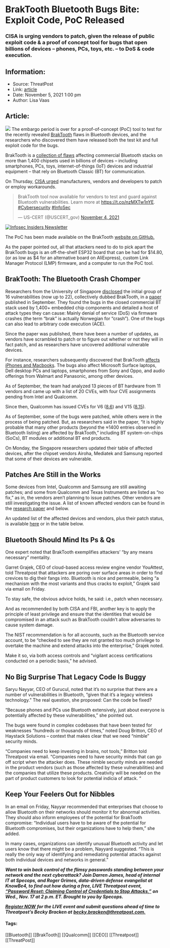 # BrakTooth Bluetooth Bugs Bite: Exploit Code, PoC Released
### CISA is urging vendors to patch, given the release of public exploit code & a proof of concept tool for bugs that open billions of devices – phones, PCs, toys, etc. – to DoS & code execution. 

## Information:
+ Source: ThreatPost
+ Link: [article](https://kasperskycontenthub.com/threatpost-global/?p=176036)
+ Date: November 5, 2021  1:00 pm
+ Author: Lisa Vaas


## Article:
![](https://media.threatpost.com/wp-content/uploads/sites/103/2021/09/02140504/Shark-Teeth.jpg)
The embargo period is over for a proof-of-concept (PoC) tool to test for the recently revealed [BrakTooth](https://threatpost.com/bluetooth-bugs-dos-code-execution/169159/) flaws in Bluetooth devices, and the researchers who discovered them have released both the test kit and full exploit code for the bugs.


BrakTooth is a [collection of flaws](https://threatpost.com/bluetooth-bugs-dos-code-execution/169159/) affecting commercial Bluetooth stacks on more than 1,400 chipsets used in billions of devices – including smartphones, PCs, toys, internet-of-things (IoT) devices and industrial equipment – that rely on Bluetooth Classic (BT) for communication.


On Thursday, [CISA urged](https://us-cert.cisa.gov/ncas/current-activity/2021/11/04/braktooth-proof-concept-tool-demonstrates-bluetooth) manufacturers, vendors and developers to patch or employ workarounds.



> 
> BrakTooth tool now available for vendors to test and guard against Bluetooth vulnerabilities. Learn more at <https://t.co/nzMXTw1nYE>. [#Cybersecurity](https://twitter.com/hashtag/Cybersecurity?src=hash&ref_src=twsrc%5Etfw) [#InfoSec](https://twitter.com/hashtag/InfoSec?src=hash&ref_src=twsrc%5Etfw)
> 
> 
> — US-CERT (@USCERT\_gov) [November 4, 2021](https://twitter.com/USCERT_gov/status/1456307971714125828?ref_src=twsrc%5Etfw)
> 
> 



[![Infosec Insiders Newsletter](https://media.threatpost.com/wp-content/uploads/sites/103/2021/07/10165815/infosec_insiders_in_article_promo.png)](https://threatpost.com/infosec-insider-subscription-page/?utm_source=ART&utm_medium=ART&utm_campaign=InfosecInsiders_Newsletter_Promo/)


The PoC has been made available on the BrakTooth [website on GitHub.](https://github.com/Matheus-Garbelini/braktooth_esp32_bluetooth_classic_attacks)


As the paper pointed out, all that attackers need to do to pick apart the BrakTooth bugs is an off-the-shelf ESP32 board that can be had for $14.80, (or as low as $4 for an alternative board on AliExpress), custom Link Manager Protocol (LMP) firmware, and a computer to run the PoC tool.


BrakTooth: The Bluetooth Crash Chomper
--------------------------------------


Researchers from the University of Singapore [disclosed](https://threatpost.com/bluetooth-bugs-dos-code-execution/169159/) the initial group of 16 vulnerabilities (now up to 22), collectively dubbed BrakTooth, in a [paper](https://asset-group.github.io/disclosures/braktooth/) published in September. They found the bugs in the closed commercial BT stack used by 1,400+ embedded chip components and detailed a host of attack types they can cause: Mainly denial of service (DoS) via firmware crashes (the term “brak” is actually Norwegian for “crash”). One of the bugs can also lead to arbitrary code execution (ACE).


Since the paper was published, there have been a number of updates, as vendors have scrambled to patch or to figure out whether or not they will in fact patch, and as researchers have uncovered additional vulnerable devices.


For instance, researchers subsequently discovered that BrakTooth [affects iPhones and Macbooks](https://www.seemoo.tu-darmstadt.de/news/braktooth-affects-iphones-and-macbooks/). The bugs also affect Microsoft Surface laptops, Dell desktop PCs and laptops, smartphones from Sony and Oppo, and audio offerings from Walmart and Panasonic, among other devices.


As of September, the team had analyzed 13 pieces of BT hardware from 11 vendors and came up with a list of 20 CVEs, with four CVE assignments pending from Intel and Qualcomm.


Since then, Qualcomm has issued CVEs for V6 ([8.6](https://asset-group.github.io/disclosures/braktooth/disclosure.html#x1-210008.6)) and V15 ([8.15](https://asset-group.github.io/disclosures/braktooth/disclosure.html#x1-300008.15)).


As of September, some of the bugs were patched, while others were in the process of being patched. But, as researchers said in the paper, “it is highly probable that many other products (beyond the ≈1400 entries observed in Bluetooth listing) are affected by BrakTooth,” including BT system-on-chips (SoCs), BT modules or additional BT end products.


On Monday, the Singapore researchers updated their table of affected devices, after the chipset vendors Airoha, Mediatek and Samsung reported that some of their devices are vulnerable.


Patches Are Still in the Works
------------------------------


Some devices from Intel, Qualcomm and Samsung are still awaiting patches; and some from Qualcomm and Texas Instruments are listed as “no fix,” as in, the vendors aren’t planning to issue patches. Other vendors are still investigating the issue. A list of known affected vendors can be found in the [research paper](https://asset-group.github.io/disclosures/braktooth/disclosure.html#patches) and below.


An updated list of the affected devices and vendors, plus their patch status, is available [here](https://asset-group.github.io/disclosures/braktooth/disclosure.html#patches) or in the table below.


Bluetooth Should Mind Its Ps & Qs
---------------------------------


One expert noted that BrakTooth exemplifies attackers’ “by any means necessary” mentality.


Garret Grajek, CEO of cloud-based access review engine vendor YouAttest, told Threatpost that attackers are poring over surface areas in order to find crevices to dig their fangs into. Bluetooth is nice and permeable, being “a mechanism with the most variants and thus cracks to exploit,” Grajek said via email on Friday.


To stay safe, the obvious advice holds, he said: i.e., patch when necessary.


And as recommended by both CISA and FBI, another key is to apply the principle of least privilege and ensure that the identities that would be compromised in an attack such as BrakTooth couldn’t allow adversaries to cause system damage.


The NIST recommendation is for all accounts, such as the Bluetooth service account, to be “checked to see they are not granted too much privilege to overtake the machine and extend attacks into the enterprise,” Grajek noted.


Make it so, via both access controls and “vigilant access certifications conducted on a periodic basis,” he advised.


No Big Surprise That Legacy Code Is Buggy
-----------------------------------------


Saryu Nayyar, CEO of Gurucul, noted that it’s no surprise that there are a number of vulnerabilities in Bluetooth, “given that it’s a legacy wireless technology.” The real question, she proposed: Can the code be fixed?


“Because phones and PCs use Bluetooth extensively, just about everyone is potentially affected by these vulnerabilities,” she pointed out.


The bugs were found in complex codebases that have been tested for weaknesses “hundreds or thousands of times,” noted Doug Britton, CEO of Haystack Solutions – context that makes clear that we need “nimble” security minds.


“Companies need to keep investing in brains, not tools,” Britton told Threatpost via email. “Companies need to have security minds that can go off script when the attacker does. These nimble security minds are needed in the product vendors (such as those affected by these vulnerabilities) and the companies that utilize these products. Creativity will be needed on the part of product customers to look for potential indicia of attack. “


Keep Your Feelers Out for Nibbles
---------------------------------


In an email on Friday, Nayyar recommended that enterprises that choose to allow Bluetooth on their networks should monitor it for abnormal activities. They should also inform employees of the potential for BrakTooth compromise: “Individual users have to be aware of the potential for Bluetooth compromises, but their organizations have to help them,” she added.


In many cases, organizations can identify unusual Bluetooth activity and let users know that there might be a problem, Nayyard suggested. “This is really the only way of identifying and remediating potential attacks against both individual devices and networks in general.”


***Want to win back control of the flimsy passwords standing between your network and the next cyberattack? Join Darren James, head of internal IT at Specops, and Roger Grimes, data-driven defense evangelist at KnowBe4, to find out how during a free, LIVE Threatpost event,*** [***“Password Reset: Claiming Control of Credentials to Stop Attacks,”***](https://bit.ly/3bBMX30) ***on Wed., Nov. 17 at 2 p.m. ET. Brought to you by Specops.***


[***Register NOW***](https://bit.ly/3bBMX30) ***for the LIVE event and submit questions ahead of time to Threatpost’s Becky Bracken at*** [***becky.bracken@threatpost.com.***](mailto:becky.bracken@threatpost.com)




#### Tags:
[[Bluetooth]] [[BrakTooth]] [[Qualcomm]] [[CEO]] [[Threatpost]] [[ThreatPost]]

